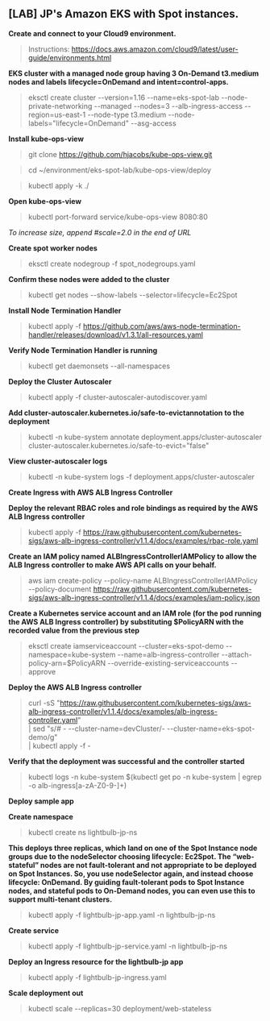 ## [LAB] JP's Amazon EKS with Spot instances.

**Create and connect to your Cloud9 environment.**

> Instructions: https://docs.aws.amazon.com/cloud9/latest/user-guide/environments.html


**EKS cluster with a managed node group having 3 On-Demand t3.medium nodes and labels lifecycle=OnDemand and intent=control-apps.**


> eksctl create cluster --version=1.16 --name=eks-spot-lab --node-private-networking --managed --nodes=3 --alb-ingress-access --region=us-east-1 --node-type t3.medium --node-labels="lifecycle=OnDemand" --asg-access

**Install kube-ops-view**


> git clone https://github.com/hjacobs/kube-ops-view.git

> cd ~/environment/eks-spot-lab/kube-ops-view/deploy

> kubectl apply -k ./

**Open kube-ops-view**


> kubectl port-forward service/kube-ops-view 8080:80

*To increase size, append #scale=2.0 in the end of URL*

**Create spot worker nodes**


> eksctl create nodegroup -f spot_nodegroups.yaml

**Confirm these nodes were added to the cluster**


> kubectl get nodes --show-labels --selector=lifecycle=Ec2Spot

**Install Node Termination Handler**


> kubectl apply -f https://github.com/aws/aws-node-termination-handler/releases/download/v1.3.1/all-resources.yaml

**Verify Node Termination Handler is running**


> kubectl get daemonsets --all-namespaces

**Deploy the Cluster Autoscaler**


> kubectl apply -f cluster-autoscaler-autodiscover.yaml

**Add cluster-autoscaler.kubernetes.io/safe-to-evictannotation to the deployment**


> kubectl -n kube-system annotate deployment.apps/cluster-autoscaler cluster-autoscaler.kubernetes.io/safe-to-evict="false"

**View cluster-autoscaler logs**


> kubectl -n kube-system logs -f deployment.apps/cluster-autoscaler


**Create Ingress with AWS ALB Ingress Controller**

**Deploy the relevant RBAC roles and role bindings as required by the AWS ALB Ingress controller**


> kubectl apply -f https://raw.githubusercontent.com/kubernetes-sigs/aws-alb-ingress-controller/v1.1.4/docs/examples/rbac-role.yaml

**Create an IAM policy named ALBIngressControllerIAMPolicy to allow the ALB Ingress controller to make AWS API calls on your behalf.**

> aws iam create-policy --policy-name ALBIngressControllerIAMPolicy --policy-document https://raw.githubusercontent.com/kubernetes-sigs/aws-alb-ingress-controller/v1.1.4/docs/examples/iam-policy.json

**Create a Kubernetes service account and an IAM role (for the pod running the AWS ALB Ingress controller) by substituting $PolicyARN with the recorded value from the previous step**

> eksctl create iamserviceaccount --cluster=eks-spot-demo --namespace=kube-system --name=alb-ingress-controller --attach-policy-arn=$PolicyARN --override-existing-serviceaccounts --approve

**Deploy the AWS ALB Ingress controller**


> curl -sS "https://raw.githubusercontent.com/kubernetes-sigs/aws-alb-ingress-controller/v1.1.4/docs/examples/alb-ingress-controller.yaml" \
     | sed "s/# - --cluster-name=devCluster/- --cluster-name=eks-spot-demo/g" \
     | kubectl apply -f -

**Verify that the deployment was successful and the controller started**

> kubectl logs -n kube-system $(kubectl get po -n kube-system | egrep -o alb-ingress[a-zA-Z0-9-]+)

**Deploy sample app**

**Create namespace**

> kubectl create ns lightbulb-jp-ns

**This deploys three replicas, which land on one of the Spot Instance node groups due to the nodeSelector choosing lifecycle: Ec2Spot. The “web-stateful” nodes are not fault-tolerant and not appropriate to be deployed on Spot Instances. So, you use nodeSelector again, and instead choose lifecycle: OnDemand. By guiding fault-tolerant pods to Spot Instance nodes, and stateful pods to On-Demand nodes, you can even use this to support multi-tenant clusters.**

> kubectl apply -f lightbulb-jp-app.yaml -n lightbulb-jp-ns

**Create service**

> kubectl apply -f lightbulb-jp-service.yaml -n lightbulb-jp-ns


**Deploy an Ingress resource for the lightbulb-jp app**

> kubectl apply -f lightbulb-jp-ingress.yaml

**Scale deployment out**


> kubectl scale --replicas=30 deployment/web-stateless
